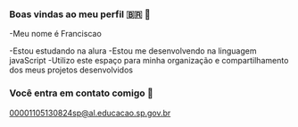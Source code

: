 ### Boas vindas ao meu perfil 🇧🇷 💟

-Meu nome é Franciscao

-Estou estudando na alura 
-Estou me desenvolvendo na linguagem javaScript
-Utilizo este espaço para minha organização e compartilhamento dos meus projetos desenvolvidos 

### Você entra em contato comigo 📧

00001105130824sp@al.educacao.sp.gov.br

